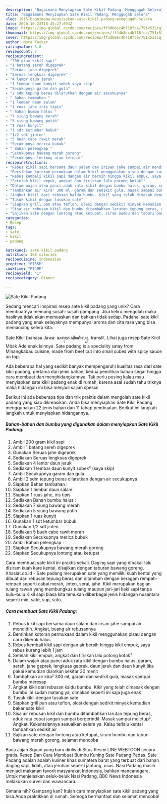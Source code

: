 ```yaml
---
description: "Bagaimana Menyiapkan Sate Kikil Padang, Menggugah Selera"
title: "Bagaimana Menyiapkan Sate Kikil Padang, Menggugah Selera"
slug: 1015-bagaimana-menyiapkan-sate-kikil-padang-menggugah-selera
date: 2020-10-23T15:45:27.094Z
image: https://img-global.cpcdn.com/recipes/ff3db8ec4b718fce/751x532cq70/sate-kikil-padang-foto-resep-utama.jpg
thumbnail: https://img-global.cpcdn.com/recipes/ff3db8ec4b718fce/751x532cq70/sate-kikil-padang-foto-resep-utama.jpg
cover: https://img-global.cpcdn.com/recipes/ff3db8ec4b718fce/751x532cq70/sate-kikil-padang-foto-resep-utama.jpg
author: Nora Tucker
ratingvalue: 3.8
reviewcount: 7
recipeingredient:
- "200 gram kikil sapi"
- "1 batang sereh digeprek"
- "Seruas jahe digeprek"
- "Seruas lengkuas digeprek"
- "4 lembr daun jeruk"
- "1 lembar daun kunyit sobek saya skip"
- "Secukupnya garam dan gula"
- "2 sdm tepung beras dilarutkan dengan air secukupnya"
- " Bahan tambahan "
- "1 lembar daun salam"
- "1 ruas jahe iris tipis"
- " Bahan bumbu halus "
- "7 siung bawang merah"
- "5 siung bawang putih"
- "1 ruas kunyit"
- "1 sdt ketumbar bubuk"
- "1/2 sdt jinten"
- "5 buah cabe rawit merah"
- "Secukupnya merica bubuk"
- " Bahan pelengkap "
- "Secukupnya bawang merah goreng"
- "Secukupnya lontong atau ketupat"
recipeinstructions:
- "Rebus kikil sapi bersama daun salam dan irisan jahe sampai air mendidih. Angkat, buang air rebusannya"
- "Bersihkan kotoran permukaan dalam kikil menggunakan pisau dengan cara dikerok halus"
- "Rebus kembali kikil sapi dengan air bersih hingga kikil empuk, saya rebus kurang lebih 1 jam"
- "Setelah kikil empuk, angkat dan tiriskan lalu potong kotak²"
- "Dalam wajan atau panci aduk rata kikil dengan bumbu halus, garam, sereh, jahe geprek, lengkuas geprek, daun jeruk dan daun kunyit jika pakai kemudian diamkan sekitar 30 menit"
- "Tambahkan air kira² 300 ml, garam dan sedikit gula, masak sampai bumbu meresap"
- "Angkat kikil dari rebusan kaldu bumbu. Kikil yang telah dimasak dengan bumbu ini sudah matang ya, dimakan seperti ini saja juga enak"
- "Tusuk kikil dengan tusukan sate"
- "Siapkan grill pan atau teflon, olesi dengan sedikit minyak kemudian bakar sate kikil"
- "Sisa air rebusan kikil dan bumbu ditambahkan larutan tepung beras, aduk rata cepat jangan sampai bergerindil. Masak sampai meletup². Angkat. Kekentalannya sesuaikan selera ya. Kalau terlalu kental tambahkan sedikit air"
- "Sajikan sate dengan lontong atau ketupat, siram bumbu dan taburi bawang merah goreng, selamat mencoba"
categories:
- Resep
tags:
- sate
- kikil
- padang

katakunci: sate kikil padang 
nutrition: 168 calories
recipecuisine: Indonesian
preptime: "PT35M"
cooktime: "PT49M"
recipeyield: "1"
recipecategory: Dinner

---
```



![Sate Kikil Padang](https://img-global.cpcdn.com/recipes/ff3db8ec4b718fce/751x532cq70/sate-kikil-padang-foto-resep-utama.jpg)

Sedang mencari inspirasi resep sate kikil padang yang unik? Cara membuatnya memang susah-susah gampang. Jika keliru mengolah maka hasilnya tidak akan memuaskan dan bahkan tidak sedap. Padahal sate kikil padang yang enak selayaknya mempunyai aroma dan cita rasa yang bisa memancing selera kita.

Sate Kikil (bahasa Jawa: ꦱꦠꦺ ꦏꦶꦏꦶꦭ꧀, translit. Lihat juga resep Sate Kikil Mbak Ade enak lainnya. Sate padang is a speciality satay from Minangkabau cuisine, made from beef cut into small cubes with spicy sauce on top.

Ada beberapa hal yang sedikit banyak mempengaruhi kualitas rasa dari sate kikil padang, pertama dari jenis bahan, kedua pemilihan bahan segar hingga cara membuat dan menghidangkannya. Tak perlu pusing kalau mau menyiapkan sate kikil padang enak di rumah, karena asal sudah tahu triknya maka hidangan ini bisa menjadi sajian spesial.


Berikut ini ada beberapa tips dan trik praktis dalam mengolah sate kikil padang yang siap dikreasikan. Anda bisa menyiapkan Sate Kikil Padang menggunakan 22 jenis bahan dan 11 tahap pembuatan. Berikut ini langkah-langkah untuk menyiapkan hidangannya.

<!--inarticleads1-->

##### Bahan-bahan dan bumbu yang digunakan dalam menyiapkan Sate Kikil Padang:

1. Ambil 200 gram kikil sapi
1. Ambil 1 batang sereh digeprek
1. Gunakan Seruas jahe digeprek
1. Sediakan Seruas lengkuas digeprek
1. Sediakan 4 lembr daun jeruk
1. Sediakan 1 lembar daun kunyit sobek² (saya skip)
1. Ambil Secukupnya garam dan gula
1. Ambil 2 sdm tepung beras dilarutkan dengan air secukupnya
1. Siapkan  Bahan tambahan :
1. Siapkan 1 lembar daun salam
1. Siapkan 1 ruas jahe, iris tipis
1. Sediakan  Bahan bumbu halus :
1. Sediakan 7 siung bawang merah
1. Sediakan 5 siung bawang putih
1. Siapkan 1 ruas kunyit
1. Gunakan 1 sdt ketumbar bubuk
1. Gunakan 1/2 sdt jinten
1. Sediakan 5 buah cabe rawit merah
1. Sediakan Secukupnya merica bubuk
1. Ambil  Bahan pelengkap :
1. Siapkan Secukupnya bawang merah goreng
1. Siapkan Secukupnya lontong atau ketupat


Cara membuat sate kikil ini praktis sekali. Daging sapi yang dibakar lalu disiram kuah kare kental, disajikan dengan taburan bawang goreng. Khasiat.co.id - Sate padang merupakan sate yang memiliki kuah kental yang dibuat dari rebusan tepung beras dan ditambah dengan beragam rempah-rempah seperti cabai merah, jinten, serai, jahe. Kikil merupakan bagian tulang rawan yang membungkus tulang maupun jari-jari kaki sapi tanpa bulu-bulu Kikil sapi biasa kita temukan diberbagai jenis hidangan nusantara seperti mie, sate, sup, soto. 

<!--inarticleads2-->

##### Cara membuat Sate Kikil Padang:

1. Rebus kikil sapi bersama daun salam dan irisan jahe sampai air mendidih. Angkat, buang air rebusannya
1. Bersihkan kotoran permukaan dalam kikil menggunakan pisau dengan cara dikerok halus
1. Rebus kembali kikil sapi dengan air bersih hingga kikil empuk, saya rebus kurang lebih 1 jam
1. Setelah kikil empuk, angkat dan tiriskan lalu potong kotak²
1. Dalam wajan atau panci aduk rata kikil dengan bumbu halus, garam, sereh, jahe geprek, lengkuas geprek, daun jeruk dan daun kunyit jika pakai kemudian diamkan sekitar 30 menit
1. Tambahkan air kira² 300 ml, garam dan sedikit gula, masak sampai bumbu meresap
1. Angkat kikil dari rebusan kaldu bumbu. Kikil yang telah dimasak dengan bumbu ini sudah matang ya, dimakan seperti ini saja juga enak
1. Tusuk kikil dengan tusukan sate
1. Siapkan grill pan atau teflon, olesi dengan sedikit minyak kemudian bakar sate kikil
1. Sisa air rebusan kikil dan bumbu ditambahkan larutan tepung beras, aduk rata cepat jangan sampai bergerindil. Masak sampai meletup². Angkat. Kekentalannya sesuaikan selera ya. Kalau terlalu kental tambahkan sedikit air
1. Sajikan sate dengan lontong atau ketupat, siram bumbu dan taburi bawang merah goreng, selamat mencoba


Baca Jajan Squad yang baru dirilis di Situs Resmi LINE WEBTOON secara gratis. Resep Dan Cara Membuat Bumbu Kuning Sate Padang Pedas. Sate Padang adalah adalah kuliner khas sumatera barat yang terbuat dari bahan daging sapi, lidah, atau jerohan seperti jantung, usus. Nasi Padang masih menjadi makanan favorit masyarakat Indonesia, bahkan mancanegara. Untuk menjelaskan seluk-beluk Nasi Padang, BBC News Indonesia melakukan survei dan wawancara. 

Gimana nih? Gampang kan? Itulah cara menyiapkan sate kikil padang yang bisa Anda praktikkan di rumah. Semoga bermanfaat dan selamat mencoba!
